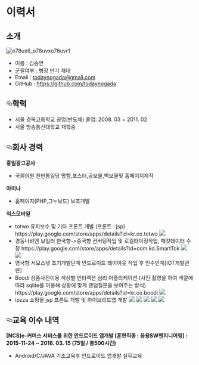 
<h1>이력서</h1>
<h2>소개</h2>

![o78ux6_o78uvxo78uvr1](https://user-images.githubusercontent.com/35400023/58616455-a9931600-82f8-11e9-9bc6-ad302074fa80.jpg)

<ul>
<li>이름 : 김승연</li>
<li>군필여부 : 병장 만기 재대</li>
<li>Email : <a href="mailto:chanhyuck1021@naver.com">todaynogada@gmail.com</a></li>
<li>GitHub : <a href="https://github.com/todaynogada">https://github.com/todaynogada</a></li>
</ul>

<h2>
  <a id="user-content-학력" class="anchor" aria-hidden="true" href="#학력">
    <svg class="octicon octicon-link" viewBox="0 0 16 16" version="1.1" width="16" height="16" aria-hidden="true">
      <path fill-rule="evenodd" d="M4 9h1v1H4c-1.5 0-3-1.69-3-3.5S2.55 3 4 3h4c1.45 0 3 1.69 3 3.5 0 1.41-.91 2.72-2 3.25V8.59c.58-.45 1-1.27 1-2.09C10 5.22 8.98 4 8 4H4c-.98 0-2 1.22-2 2.5S3 9 4 9zm9-3h-1v1h1c1 0 2 1.22 2 2.5S13.98 12 13 12H9c-.98 0-2-1.22-2-2.5 0-.83.42-1.64 1-2.09V6.25c-1.09.53-2 1.84-2 3.25C6 11.31 7.55 13 9 13h4c1.45 0 3-1.69 3-3.5S14.5 6 13 6z"></path></svg></a>학력</h2>
<ul>
<li>서울 경복고등학교 공업(반도체) 졸업: 2008. 03 ~ 2011. 02</li>
<li>서울 방송통신대학교 재학중 </li>
</ul>

<h2><a id="user-content-회사-경력" class="anchor" aria-hidden="true" href="#회사-경력"><svg class="octicon octicon-link" viewBox="0 0 16 16" version="1.1" width="16" height="16" aria-hidden="true"><path fill-rule="evenodd" d="M4 9h1v1H4c-1.5 0-3-1.69-3-3.5S2.55 3 4 3h4c1.45 0 3 1.69 3 3.5 0 1.41-.91 2.72-2 3.25V8.59c.58-.45 1-1.27 1-2.09C10 5.22 8.98 4 8 4H4c-.98 0-2 1.22-2 2.5S3 9 4 9zm9-3h-1v1h1c1 0 2 1.22 2 2.5S13.98 12 13 12H9c-.98 0-2-1.22-2-2.5 0-.83.42-1.64 1-2.09V6.25c-1.09.53-2 1.84-2 3.25C6 11.31 7.55 13 9 13h4c1.45 0 3-1.69 3-3.5S14.5 6 13 6z"></path></svg></a>회사 경력</h2>

<p><strong>홍일광고공사</strong></p>
<ul>
<li>국회의원 친반통일당 명함,포스터,공보물,벽보물및 홈페이지제작</li>
</ul>

<p><strong>아미나</strong></p>
<ul>
<li>홈페이지(PHP,그누보드) 보조개발</li>
</ul>

<p><strong>익스모바일</strong></p>
<ul>
<li>  totwo 유지보수 및 기타 프론트 개발 (프론트 : jsp)
      https://play.google.com/store/apps/details?id=kr.co.totwo
  <img src="https://user-images.githubusercontent.com/35400023/58617357-df38fe80-82fa-11e9-9e9a-7b811fc5a72d.PNG"></img>
</li>

<li> 경동나비엔 보일러 한국향->중국향 컨버팅작업 및 로컬라이징작업, 패킷데이터 수정
     https://play.google.com/store/apps/details?id=com.kd.SmartTok
  <img src="https://user-images.githubusercontent.com/35400023/58617518-46ef4980-82fb-11e9-9a71-a9bb3037c9e6.PNG"></img>
  <img src="https://user-images.githubusercontent.com/35400023/58617528-4c4c9400-82fb-11e9-80e6-267dc6ff1ca5.PNG"></img>
</li>
<li> 영국향 서모스탯 초기개발단계 안드로이드 레이아웃 작업 후 인수인계[IOT개발관련]</li>
<li> Boodi 상품사진이용 색상별 인터렉션 심리 어플리케이션 (사진 촬영을 하여 색깔에 따라 sqlite를 이용해 상황에 맞게 랜덤질문을 보여주는 방식)
     https://play.google.com/store/apps/details?id=kr.co.boodi
  <img src="https://user-images.githubusercontent.com/35400023/58617563-671f0880-82fb-11e9-8e79-92e5cd836473.PNG"></img>
</li>
<li> ipzza 쇼핑몰 jsp 프론트 개발 및 하이브리드앱 개발 
<img src=" https://user-images.githubusercontent.com/35400023/58617824-1d82ed80-82fc-11e9-8509-435f41a8d2d3.PNG" width: 30%;></img>
<img src="https://user-images.githubusercontent.com/35400023/58617830-207dde00-82fc-11e9-8b84-822568345c0a.PNG"  width: 30%;></img>
<img src="https://user-images.githubusercontent.com/35400023/58617843-24116500-82fc-11e9-8cc2-8851b1f620bb.PNG"  width: 30%;></img>
<img src="https://user-images.githubusercontent.com/35400023/58617850-27a4ec00-82fc-11e9-8dfa-424bab9775f2.PNG"  width: 30%;></img>
<img src="https://user-images.githubusercontent.com/35400023/58617871-37243500-82fc-11e9-9419-738a7bffa79b.PNG"  width: 30%;></img>
</li>
 
 
</ul>

<h2><a id="user-content-교육-이수-내역" class="anchor" aria-hidden="true" href="#교육-이수-내역"><svg class="octicon octicon-link" viewBox="0 0 16 16" version="1.1" width="16" height="16" aria-hidden="true"><path fill-rule="evenodd" d="M4 9h1v1H4c-1.5 0-3-1.69-3-3.5S2.55 3 4 3h4c1.45 0 3 1.69 3 3.5 0 1.41-.91 2.72-2 3.25V8.59c.58-.45 1-1.27 1-2.09C10 5.22 8.98 4 8 4H4c-.98 0-2 1.22-2 2.5S3 9 4 9zm9-3h-1v1h1c1 0 2 1.22 2 2.5S13.98 12 13 12H9c-.98 0-2-1.22-2-2.5 0-.83.42-1.64 1-2.09V6.25c-1.09.53-2 1.84-2 3.25C6 11.31 7.55 13 9 13h4c1.45 0 3-1.69 3-3.5S14.5 6 13 6z"></path></svg></a>교육 이수 내역</h2>

<p><strong>[NCS]e-커머스 서비스를 위한 안드로이드 앱개발 [훈련직종 : 응용SW엔지니어링] : 2015-11-24 ~ 2016. 03. 15 (75일 / 총500시간)</strong></p>
<ul>
<li>Android/C/JAVA 기초교육후 안드로이드 앱개발 실무교육</li>
</ul>

